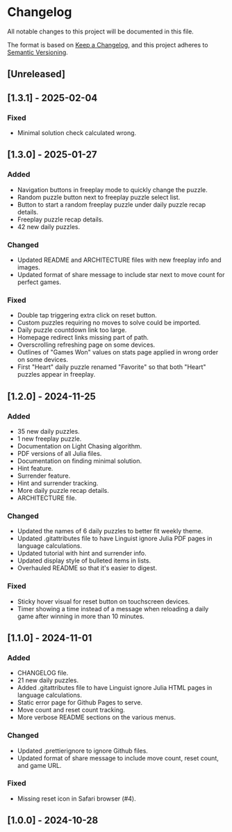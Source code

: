 # Changelog

All notable changes to this project will be documented in this file.

The format is based on [Keep a Changelog](https://keepachangelog.com/en/1.1.0/),
and this project adheres to [Semantic Versioning](https://semver.org/spec/v2.0.0.html).

## [Unreleased]

## [1.3.1] - 2025-02-04

### Fixed

- Minimal solution check calculated wrong.

## [1.3.0] - 2025-01-27

### Added

- Navigation buttons in freeplay mode to quickly change the puzzle.
- Random puzzle button next to freeplay puzzle select list.
- Button to start a random freeplay puzzle under daily puzzle recap details.
- Freeplay puzzle recap details.
- 42 new daily puzzles.

### Changed

- Updated README and ARCHITECTURE files with new freeplay info and images.
- Updated format of share message to include star next to move count for perfect games.

### Fixed

- Double tap triggering extra click on reset button.
- Custom puzzles requiring no moves to solve could be imported.
- Daily puzzle countdown link too large.
- Homepage redirect links missing part of path.
- Overscrolling refreshing page on some devices.
- Outlines of "Games Won" values on stats page applied in wrong order on some devices.
- First "Heart" daily puzzle renamed "Favorite" so that both "Heart" puzzles appear in freeplay.

## [1.2.0] - 2024-11-25

### Added

- 35 new daily puzzles.
- 1 new freeplay puzzle.
- Documentation on Light Chasing algorithm.
- PDF versions of all Julia files.
- Documentation on finding minimal solution.
- Hint feature.
- Surrender feature.
- Hint and surrender tracking.
- More daily puzzle recap details.
- ARCHITECTURE file.

### Changed

- Updated the names of 6 daily puzzles to better fit weekly theme.
- Updated .gitattributes file to have Linguist ignore Julia PDF pages in language calculations.
- Updated tutorial with hint and surrender info.
- Updated display style of bulleted items in lists.
- Overhauled README so that it's easier to digest.

### Fixed

- Sticky hover visual for reset button on touchscreen devices.
- Timer showing a time instead of a message when reloading a daily game after winning in more than 10 minutes.

## [1.1.0] - 2024-11-01

### Added

- CHANGELOG file.
- 21 new daily puzzles.
- Added .gitattributes file to have Linguist ignore Julia HTML pages in language calculations.
- Static error page for Github Pages to serve.
- Move count and reset count tracking.
- More verbose README sections on the various menus.

### Changed

- Updated .prettierignore to ignore Github files.
- Updated format of share message to include move count, reset count, and game URL.

### Fixed

- Missing reset icon in Safari browser (#4).

## [1.0.0] - 2024-10-28